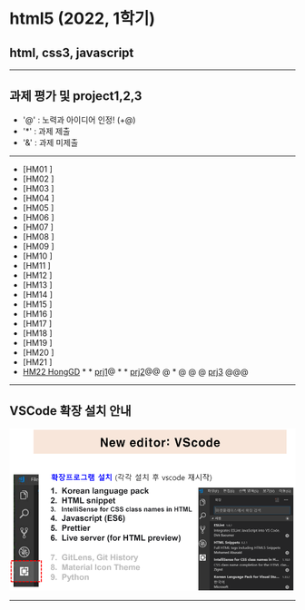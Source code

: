 # html5 (2022, 1학기)
## html, css3, javascript
---
## 과제 평가 및 project1,2,3
- '@' : 노력과 아이디어 인정! (+@)
- '*' : 과제 제출 
- '&' : 과제 미제출 
***
- [HM01	]
- [HM02	]
- [HM03	]
- [HM04	]
- [HM05	]
- [HM06	]
- [HM07	]
- [HM08	]
- [HM09	]
- [HM10	]
- [HM11	]
- [HM12	]
- [HM13	]
- [HM14	]
- [HM15	]
- [HM16	]
- [HM17	]
- [HM18	]
- [HM19	]
- [HM20	]
- [HM21	]
- [HM22 HongGD](https://github.com/honggd/hm20) * * [prj1](http://chaos.inje.ac.kr:3030/hm/project/hm20/hm20_rpt01.html)@ * * [prj2](http://chaos.inje.ac.kr:3030/hm/project2/hm20/hm20_rpt02.html)@@ @ * @ @ @ [prj3](http://chaos.inje.ac.kr:3030/hm/project3/hm20/hm20_rpt03.html) @@@
***
## VSCode 확장 설치 안내 

![VSCode 확장 설치 안내](https://github.com/Redwoods/html5/blob/master/vscode_extensions.png)
***
